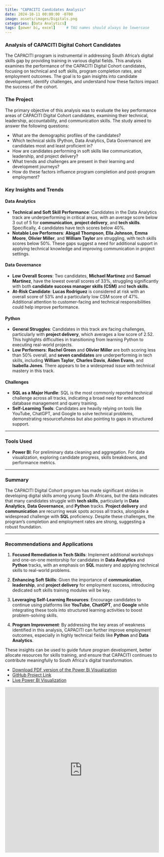 ```yaml
---
title: "CAPACITI Candidates Analysis"
date: 2024-10-11 00:00:00 -0700
image: assets/images/Digitals.png
categories: [Data Analytics]
tags: [power bi, excel]     # TAG names should always be lowercase
---
```

### **Analysis of CAPACITI Digital Cohort Candidates**

The CAPACITI program is instrumental in addressing South Africa’s digital skills gap by providing training in various digital fields. This analysis examines the performance of the CAPACITI Digital Cohort candidates, focusing on technical and soft skills, program completion rates, and employment outcomes. The goal is to gain insights into candidate development, identify challenges, and understand how these factors impact the success of the cohort.

### **The Project**

The primary objective of this analysis was to evaluate the key performance areas of CAPACITI Digital Cohort candidates, examining their technical, leadership, accountability, and communication skills. The study aimed to answer the following questions:

- What are the demographic profiles of the candidates?
- Which technical skills (Python, Data Analytics, Data Governance) are candidates most and least proficient in?
- How are candidates performing in soft skills like communication, leadership, and project delivery?
- What trends and challenges are present in their learning and development journeys?
- How do these factors influence program completion and post-program employment?

### **Key Insights and Trends**

#### **Data Analytics**
- **Technical and Soft Skill Performance**: Candidates in the Data Analytics track are underperforming in critical areas, with an average score below 3 out of 5 for **communication**, **project delivery**, and **tech skills**. Specifically, 4 candidates have tech scores below 40%. 
- **Notable Low Performers**: **Abigail Thompson**, **Ella Johnson**, **Emma Moore**, **Olivier Miller**, and **William Taylor** are struggling, with tech skills scores below 50%. These gaps suggest a need for additional support in applying technical knowledge and improving communication in project settings.

#### **Data Governance**
- **Low Overall Scores**: Two candidates, **Michael Martinez** and **Samuel Martinez**, have the lowest overall scores of 33%, struggling significantly with both **candidate success manager skills (CSM)** and **tech skills**.
- **At-Risk Candidate**: **Lucas Rodriguez** is considered at risk with an overall score of 53% and a particularly low CSM score of 47%. Additional attention to customer-facing and technical responsibilities could help improve performance.

#### **Python**
- **General Struggles**: Candidates in this track are facing challenges, particularly with **project delivery**, which averages a low score of 2.52. This highlights difficulties in transitioning from learning Python to executing real-world projects.
- **Low Performers**: **Rachel Green** and **Olivier Miller** are both scoring less than 50% overall, and **seven candidates** are underperforming in tech skills, including **William Taylor**, **Charles Davis**, **Aiden Evans**, and **Isabella Jones**. There appears to be a widespread issue with technical mastery in this track.

#### **Challenges**
- **SQL as a Major Hurdle**: SQL is the most commonly reported technical challenge across all tracks, indicating a broad need for enhanced database management and query training.
- **Self-Learning Tools**: Candidates are heavily relying on tools like YouTube, ChatGPT, and Google to solve technical problems, demonstrating resourcefulness but also pointing to gaps in structured support.

---

### **Tools Used**

- **Power BI**: For preliminary data cleaning and aggregation. For data visualization, exploring candidate progress, skills breakdowns, and performance metrics.

---

### **Summary**

The CAPACITI Digital Cohort program has made significant strides in developing digital skills among young South Africans, but the data indicates that many candidates struggle with **tech skills**, particularly in **Data Analytics**, **Data Governance**, and **Python** tracks. **Project delivery** and **communication** are recurring weak spots across all tracks, alongside a widespread challenge with **SQL** proficiency. Despite these challenges, the program’s completion and employment rates are strong, suggesting a robust foundation.

---

### **Recommendations and Applications**

1. **Focused Remediation in Tech Skills**: Implement additional workshops and one-on-one mentorship for candidates in **Data Analytics** and **Python** tracks, with an emphasis on **SQL** mastery and applying technical skills to real-world problems.

2. **Enhancing Soft Skills**: Given the importance of **communication**, **leadership**, and **project delivery** for employment success, introducing dedicated soft skills training modules will be key.

3. **Leveraging Self-Learning Resources**: Encourage candidates to continue using platforms like **YouTube**, **ChatGPT**, and **Google** while integrating these tools into structured learning activities to boost problem-solving skills.

4. **Program Improvement**: By addressing the key areas of weakness identified in this analysis, CAPACITI can further improve employment outcomes, especially in highly technical fields like **Python** and **Data Analytics**.

These insights can be used to guide future program development, better allocate resources for skills training, and ensure that CAPACITI continues to contribute meaningfully to South Africa's digital transformation.

- [Download PDF version of the Power Bi Visualization](<https://github.com/sikmat/Capaciti-Digital-Cohort-Analysis/blob/b09077a048c262b7dc1669572b95ac0af5f78eb5/Score_Cards.pdf>)
- [GitHub Project Link](<https://github.com/sikmat/Capaciti-Digital-Cohort-Analysis>)
- [Live Power BI Visualization](<https://app.powerbi.com/reportEmbed?reportId=70aefc01-0ea3-4da4-a039-525386dc4f6d&autoAuth=true&ctid=a3f14f21-237f-4028-b978-425eb768a716>)

<div style="display: flex; justify-content: flex-start;">
    <iframe title="Score_Cards" width="900" height="541.25" src="https://app.powerbi.com/reportEmbed?reportId=70aefc01-0ea3-4da4-a039-525386dc4f6d&autoAuth=true&ctid=a3f14f21-237f-4028-b978-425eb768a716" frameborder="0" allowFullScreen="true">
    </iframe>
</div>
